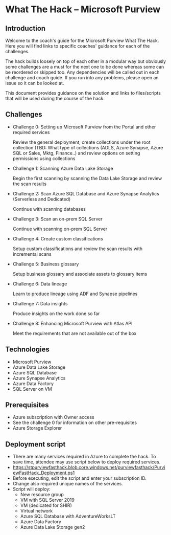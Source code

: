 # What The Hack – Microsoft Purview 

## Introduction

Welcome to the coach's guide for the Microsoft Purview What The Hack. Here you will find links to specific coaches' guidance for each of the challenges. 

The hack builds loosely on top of each other in a modular way but obviously some challenges are a must for the next one to be done whereas some can be reordered or skipped too. Any dependencies will be called out in each challenge and coach guide. If you run into any problems, please open an issue so it can be looked at. 

This document provides guidance on the solution and links to files/scripts that will be used during the course of the hack. 

## Challenges 

- Challenge 0: Setting up Microsoft Purview from the Portal and other required services 

    Review the general deployment, create collections under the root collection (TBD: What type of collections (ADLS, Azure Synapse, Azure SQL or Sales, Mktg, Finance..) and review options on setting permissions using collections 
- Challenge 1: Scanning Azure Data Lake Storage 

    Begin the first scanning by scanning the Data Lake Storage and review the scan results 
- Challenge 2: Scan Azure SQL Database and Azure Synapse Analytics (Serverless and Dedicated) 

    Continue with scanning databases 
- Challenge 3: Scan an on-prem SQL Server 

    Continue with scanning on-prem SQL Server 
- Challenge 4: Create custom classifications 

    Setup custom classifications and review the scan results with incremental scans 
- Challenge 5: Business glossary 

    Setup business glossary and associate assets to glossary items 
- Challenge 6: Data lineage 

    Learn to produce lineage using ADF and Synapse pipelines 
- Challenge 7: Data insights 

    Produce insights on the work done so far 
- Challenge 8: Enhancing Microsoft Purview with Atlas API 

    Meet the requirements that are not available out of the box 
  
  
## Technologies 

- Microsoft Purview 
- Azure Data Lake Storage 
- Azure SQL Database 
- Azure Synapse Analytics 
- Azure Data Factory 
- SQL Server on VM 

## Prerequisites 

- Azure subscription with Owner access 
- See the challenge 0 for information on other pre-requisites 
- Azure Storage Explorer 

## Deployment script 

- There are many services required in Azure to complete the hack. To save time, attendee may use script below to deploy required services. 
- https://stpurviewfasthack.blob.core.windows.net/purviewfasthack/PurviewFastHack_Deployment.ps1  
- Before executing, edit the script and enter your subscription ID. 
- Change also required unique names of the services. 
- Script will deploy: 
  - New resource group 
  - VM with SQL Server 2019 
  - VM (dedicated for SHIR) 
  - Virtual network 
  - Azure SQL Database with AdventureWorksLT 
  - Azure Data Factory 
  - Azure Data Lake Storage gen2 
